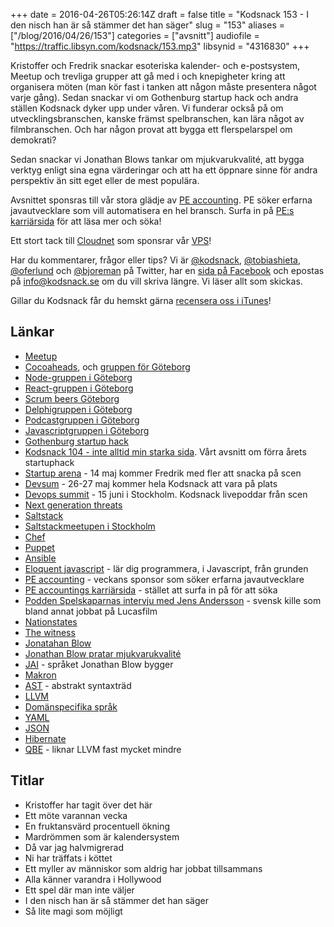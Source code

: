 +++
date = 2016-04-26T05:26:14Z
draft = false
title = "Kodsnack 153 - I den nisch han är så stämmer det han säger"
slug = "153"
aliases = ["/blog/2016/04/26/153"]
categories = ["avsnitt"]
audiofile = "https://traffic.libsyn.com/kodsnack/153.mp3"
libsynid = "4316830"
+++

Kristoffer och Fredrik snackar esoteriska kalender- och e-postsystem, Meetup och trevliga grupper att gå med i och knepigheter kring att organisera möten (man kör fast i tanken att någon måste presentera något varje gång). Sedan snackar vi om Gothenburg startup hack och andra ställen Kodsnack dyker upp under våren. Vi funderar också på om utvecklingsbranschen, kanske främst spelbranschen, kan lära något av filmbranschen. Och har någon provat  att bygga ett flerspelarspel om demokrati?

Sedan snackar vi Jonathan Blows tankar om mjukvarukvalité, att bygga verktyg enligt sina egna värderingar och att ha ett öppnare sinne för andra perspektiv än sitt eget eller de mest populära.

Avsnittet sponsras till vår stora glädje av [PE accounting](http://www.accounting.pe/). PE söker erfarna javautvecklare som vill automatisera en hel bransch. Surfa in på [PE:s karriärsida](http://www.accounting.pe/karriar) för att läsa mer och söka!

Ett stort tack till [Cloudnet](http://www.cloudnet.se) som sponsrar vår [VPS](http://en.wikipedia.org/wiki/Virtual_private_server)!

Har du kommentarer, frågor eller tips? Vi är [@kodsnack](https://www.twitter.com/kodsnack), [@tobiashieta](https://www.twitter.com/tobiashieta), [@oferlund](https://www.twitter.com/oferlund) och [@bjoreman](https://www.twitter.com/bjoreman) på Twitter, har en [sida på Facebook](https://www.facebook.com/kodsnack) och epostas på [info@kodsnack.se](mailto:info@kodsnack.se) om du vill skriva längre. Vi läser allt som skickas.

Gillar du Kodsnack får du hemskt gärna [recensera oss i iTunes](http://itunes.apple.com/se/podcast/kodsnack/id561631498?l=en)!

## Länkar ##
* [Meetup](http://www.meetup.com/)
* [Cocoaheads](http://cocoaheads.org/), och [gruppen för Göteborg](http://www.meetup.com/cocoaheads-goteborg/)
* [Node-gruppen i Göteborg](http://www.meetup.com/gbgnodejs/)
* [React-gruppen i Göteborg](http://www.meetup.com/ReactJS-Goteborg/)
* [Scrum beers Göteborg](http://www.meetup.com/Scrum-beers-Goteborg/)
* [Delphigruppen i Göteborg](http://www.meetup.com/delphi-gbg/)
* [Podcastgruppen i Göteborg](http://www.meetup.com/Goteborg-Podcasting-Meetup-GOT-Poddradio/)
* [Javascriptgruppen i Göteborg](http://www.meetup.com/got-js/)
* [Gothenburg startup hack](http://www.gbgstartuphack.com/)
* [Kodsnack 104 - inte alltid min starka sida](https://kodsnack.se/104/). Vårt avsnitt om förra årets startuphack
* [Startup arena](http://www.gbgtechweek.com/#startuparena) - 14 maj kommer Fredrik med fler att snacka på scen
* [Devsum](http://www.devsum.se/) - 26-27 maj kommer hela Kodsnack att vara på plats
* [Devops summit](http://techworld.event.idg.se/event/devops-summit-2016/) - 15 juni i Stockholm. Kodsnack livepoddar från scen
* [Next generation threats](http://techworld.event.idg.se/event/ngt16/)
* [Saltstack](http://saltstack.com/)
* [Saltstackmeetupen i Stockholm](http://www.meetup.com/SaltStack-Stockholm/)
* [Chef](https://en.wikipedia.org/wiki/Chef_%28software%29)
* [Puppet](https://en.wikipedia.org/wiki/Puppet_%28software%29)
* [Ansible](https://en.wikipedia.org/wiki/Ansible_%28software%29)
* [Eloquent javascript](http://eloquentjavascript.net/00_intro.html) - lär dig programmera, i Javascript, från grunden
* [PE accounting](http://www.accounting.pe/) - veckans sponsor som söker erfarna javautvecklare
* [PE accountings karriärsida](http://www.accounting.pe/karriar) - stället att surfa in på för att söka
* [Podden Spelskaparnas intervju med Jens Andersson](http://spelskaparna.com/episode/5/) - svensk kille som bland annat jobbat på Lucasfilm
* [Nationstates](https://www.nationstates.net)
* [The witness](https://en.wikipedia.org/wiki/The_Witness_%282016_video_game%29)
* [Jonatahan Blow](https://en.wikipedia.org/wiki/Jonathan_Blow)
* [Jonathan Blow pratar mjukvarukvalité](https://www.youtube.com/watch?v=k56wra39lwA)
* [JAI](https://github.com/BSVino/JaiPrimer/blob/master/JaiPrimer.md) - språket Jonathan Blow bygger
* [Makron](https://en.wikipedia.org/wiki/Macro_%28computer_science%29)
* [AST](https://en.wikipedia.org/wiki/Abstract_syntax_tree) - abstrakt syntaxträd
* [LLVM](http://www.llvm.org/)
* [Domänspecifika språk](https://en.wikipedia.org/wiki/Domain-specific_language)
* [YAML](https://en.wikipedia.org/wiki/YAML)
* [JSON](https://en.wikipedia.org/wiki/JSON)
* [Hibernate](http://hibernate.org/)
* [QBE](http://c9x.me/compile/) - liknar LLVM fast mycket mindre

## Titlar ##
* Kristoffer har tagit över det här
* Ett möte varannan vecka
* En fruktansvärd procentuell ökning
* Mardrömmen som är kalendersystem
* Då var jag halvmigrerad
* Ni har träffats i köttet
* Ett myller av människor som aldrig har jobbat tillsammans
* Alla känner varandra i Hollywood
* Ett spel där man inte väljer
* I den nisch han är så stämmer det han säger
* Så lite magi som möjligt